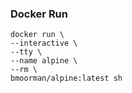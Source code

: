 ### Docker Run
```
docker run \
--interactive \
--tty \
--name alpine \
--rm \
bmoorman/alpine:latest sh
```
